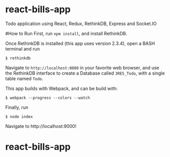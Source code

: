 # react-bills-app

Todo application using React, Redux, RethinkDB, Express and Socket.IO

#How to Run
First, run `npm install`, and install RethinkDB.

Once RethinkDB is installed (this app uses version 2.3.4), open a BASH terminal and run
```
$ rethinkdb
```

Navigate to `http://localhost:8080` in your favorite web browser, and use the RethinkDB interface to create a Database called `3RES_Todo`, with a single table named `Todo`.

This app builds with Webpack, and can be build with:
```
$ webpack --progress --colors --watch
```

Finally, run
```
$ node index
```

Navigate to http://localhost:9000!
# react-bills-app
